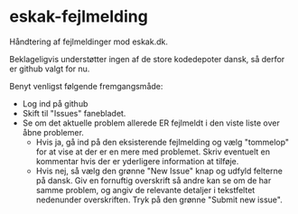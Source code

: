 # eskak-fejlmelding

Håndtering af fejlmeldinger mod eskak.dk.

Beklageligvis understøtter ingen af de store kodedepoter dansk, så derfor er github valgt for nu.

Benyt venligst følgende fremgangsmåde:

* Log ind på github
* Skift til "Issues" fanebladet.
* Se om det aktuelle problem allerede ER fejlmeldt i den viste liste over åbne problemer.
  * Hvis ja, gå ind på den eksisterende fejlmelding og vælg "tommelop" for at vise at der er en mere med problemet.  Skriv eventuelt en kommentar hvis der er yderligere information at tilføje.
  * Hvis nej, så vælg den grønne "New Issue" knap og udfyld felterne på dansk.  Giv en fornuftig overskrift så andre kan se om de har samme problem, og angiv de relevante detaljer i tekstfeltet nedenunder overskriften.  Tryk på den grønne "Submit new issue".
